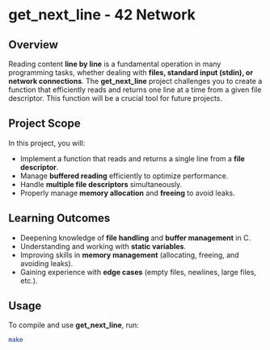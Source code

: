 # **get_next_line - 42 Network**  

## **Overview**  
Reading content **line by line** is a fundamental operation in many programming tasks, whether dealing with **files, standard input (stdin), or network connections**. The **get_next_line** project challenges you to create a function that efficiently reads and returns one line at a time from a given file descriptor. This function will be a crucial tool for future projects.  

## **Project Scope**  
In this project, you will:  

- Implement a function that reads and returns a single line from a **file descriptor**.  
- Manage **buffered reading** efficiently to optimize performance.  
- Handle **multiple file descriptors** simultaneously.  
- Properly manage **memory allocation** and **freeing** to avoid leaks.  

## **Learning Outcomes**  
- Deepening knowledge of **file handling** and **buffer management** in C.  
- Understanding and working with **static variables**.  
- Improving skills in **memory management** (allocating, freeing, and avoiding leaks).  
- Gaining experience with **edge cases** (empty files, newlines, large files, etc.).  

## **Usage**  
To compile and use **get_next_line**, run:  

```sh
make
